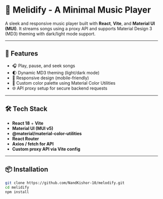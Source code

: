 # 🎵 Melidify - A Minimal Music Player

A sleek and responsive music player built with **React**, **Vite**, and **Material UI (MUI)**. It streams songs using a proxy API and supports Material Design 3 (MD3) theming with dark/light mode support.

---

## 🚀 Features

- 🎧 Play, pause, and seek songs
- 🌓 Dynamic MD3 theming (light/dark mode)
- 📱 Responsive design (mobile-friendly)
- 🎨 Custom color palette using Material Color Utilities
- 🌐 API proxy setup for secure backend requests

---

## 🛠️ Tech Stack

- **React 18** + **Vite**
- **Material UI (MUI v5)**
- **@material/material-color-utilities**
- **React Router**
- **Axios / fetch for API**
- **Custom proxy API via Vite config**

---

## 📦 Installation

```bash
git clone https://github.com/NandKishor-10/melodify.git
cd melidify
npm install

